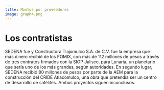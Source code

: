 ```yaml
---
title: Montos por proveedores
image: graph4.png
---
```


# Los contratistas

SEDENA fue  y Constructora Tlajomulco S.A. de C.V. fue la empresa que más dinero recibió de los FOMIX, con más de 112 millones de pesos a través de tres contratos firmados con la SIOP Jalisco, para Lunaria, un planetario que sería uno de los más grandes, según autoridades. En segundo lugar, SEDENA recibió 80 millones de pesos por parte de la AEM para la construcción del CRIDE Atlacomulco, una obra que pretendía ser un centro de desarrollo de satélites. Ambos proyectos siguen inconclusos.
